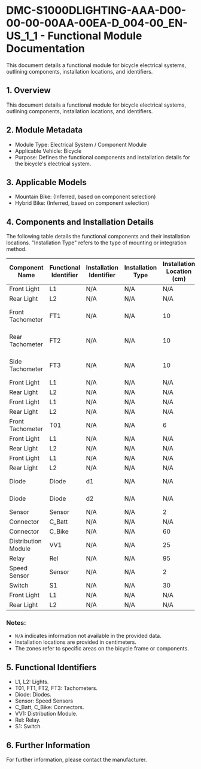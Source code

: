 # DMC-S1000DLIGHTING-AAA-D00-00-00-00AA-00EA-D_004-00_EN-US_1_1 - Functional Module Documentation

This document details a functional module for bicycle electrical systems, outlining components, installation locations, and identifiers.

## 1. Overview

This document details a functional module for bicycle electrical systems, outlining components, installation locations, and identifiers.

## 2. Module Metadata

*   Module Type: Electrical System / Component Module
*   Applicable Vehicle: Bicycle
*   Purpose: Defines the functional components and installation details for the bicycle's electrical system.

## 3. Applicable Models

*   Mountain Bike: (Inferred, based on component selection)
*   Hybrid Bike: (Inferred, based on component selection)

## 4. Components and Installation Details

The following table details the functional components and their installation locations. "Installation Type" refers to the type of mounting or integration method.

| Component Name | Functional Identifier | Installation Identifier | Installation Type | Installation Location (cm) | Notes |
|---|---|---|---|---|---|
| Front Light | L1 | N/A | N/A | N/A | N/A |
| Rear Light | L2 | N/A | N/A | N/A | N/A |
| Front Tachometer | FT1 | N/A | N/A | 10 | GT-002-WD |
| Rear Tachometer | FT2 | N/A | N/A | 10 | GT-004-WD |
| Side Tachometer | FT3 | N/A | N/A | 10 | GT-004-WD |
| Front Light | L1 | N/A | N/A | N/A | N/A |
| Rear Light | L2 | N/A | N/A | N/A | N/A |
| Front Light | L1 | N/A | N/A | N/A | N/A |
| Rear Light | L2 | N/A | N/A | N/A | N/A |
| Front Tachometer | T01 | N/A | N/A | 6 |  |
| Front Light | L1 | N/A | N/A | N/A | N/A |
| Rear Light | L2 | N/A | N/A | N/A | N/A |
| Front Light | L1 | N/A | N/A | N/A | N/A |
| Rear Light | L2 | N/A | N/A | N/A | N/A |
| Diode | Diode | d1 | N/A | N/A | Zone 100 |
| Diode | Diode | d2 | N/A | N/A | Zone 300 |
| Sensor | Sensor | N/A | N/A | 2 |  |
| Connector | C_Batt | N/A | N/A | N/A | Sealed |
| Connector | C_Bike | N/A | N/A | 60 |  |
| Distribution Module | VV1 | N/A | N/A | 25 |  |
| Relay | Rel | N/A | N/A | 95 |  |
| Speed Sensor | Sensor | N/A | N/A | 2 |  |
| Switch | S1 | N/A | N/A | 30 |  |
| Front Light | L1 | N/A | N/A | N/A | N/A |
| Rear Light | L2 | N/A | N/A | N/A | N/A |

### Notes:

*   `N/A` indicates information not available in the provided data.
*   Installation locations are provided in centimeters.
*   The zones refer to specific areas on the bicycle frame or components.

## 5. Functional Identifiers

*   L1, L2: Lights.
*   T01, FT1, FT2, FT3: Tachometers.
*   Diode: Diodes.
*   Sensor: Speed Sensors
*   C_Batt, C_Bike: Connectors.
*   VV1: Distribution Module.
*   Rel: Relay.
*   S1: Switch.

## 6. Further Information

For further information, please contact the manufacturer.